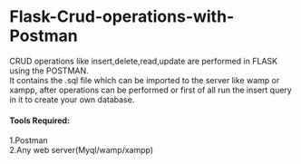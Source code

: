 # Flask-Crud-operations-with-Postman
CRUD operations like insert,delete,read,update are performed in FLASK using the POSTMAN.<br>
It contains the .sql file which can be imported to the server like wamp or xampp, after operations can be performed or first of all run the insert query in it to create your own database.<br>
#### Tools Required:
1.Postman<br>
2.Any web server(Myql/wamp/xampp)
